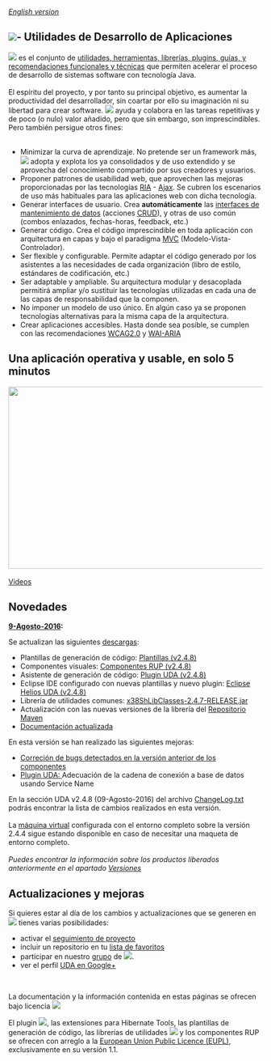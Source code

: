 _[English version](http://translate.google.es/translate?sl=es&tl=en&js=n&prev=_t&hl=es&ie=UTF-8&u=https%3A%2F%2Fgithub.com%2Fsergisu%2Fcac%2Fwiki)_

<h2><a id="user-content----utilidades-de-desarrollo-de-aplicaciones" class="anchor" href="#---utilidades-de-desarrollo-de-aplicaciones" aria-hidden="true"><span class="octicon octicon-link"></span></a><a href="https://uda-ejie.github.io/images/imgwikis/uda-mini-micro.png" target="_blank"><img src="https://uda-ejie.github.io/images/imgwikis/uda-mini-micro.png" style="max-width:100%;"></a>- Utilidades de Desarrollo de Aplicaciones</h2>

<p><a href="https://uda-ejie.github.io/images/imgwikis/uda-mini-micro2.png" target="_blank"><img src="https://uda-ejie.github.io/images/imgwikis/uda-mini-micro2.png" style="max-width:100%;"></a> es el conjunto de <a href="https://github.com/UDA-EJIE/uda-ejie.github.io/wiki/Componentes">utilidades, herramientas, librerías, plugins, guías, y recomendaciones funcionales y técnicas</a> que permiten acelerar el proceso de desarrollo de sistemas software con tecnología Java.<br>
<br>
El espíritu del proyecto, y por tanto su principal objetivo, es aumentar la productividad del desarrollador, sin coartar por ello su imaginación ni su libertad para crear software. <a href="https://uda-ejie.github.io/images/imgwikis/uda-mini-micro2.png" target="_blank"><img src="https://uda-ejie.github.io/images/imgwikis/uda-mini-micro2.png" style="max-width:100%;"></a> ayuda y colabora en las tareas repetitivas y de poco (o nulo) valor añadido, pero que sin embargo, son imprescindibles. Pero también persigue otros fines:<br>
<br></p>

<ul>
<li>Minimizar la curva de aprendizaje. No pretende ser un framework más, <a href="https://uda-ejie.github.io/images/imgwikis/uda-mini-micro2.png" target="_blank"><img src="https://uda-ejie.github.io/images/imgwikis/uda-mini-micro2.png" style="max-width:100%;"></a> adopta y explota los ya consolidados y de uso extendido y se aprovecha del conocimiento compartido por sus creadores y usuarios.</li>
<li>Proponer patrones de usabilidad web, que aprovechen las mejoras proporcionadas por las tecnologías <a href="https://es.wikipedia.org/wiki/Rich_Internet_Application" target="_blank">RIA</a> - <a href="https://es.wikipedia.org/wiki/AJAX" target="_blank">Ajax</a>. Se cubren los escenarios de uso más habituales para las aplicaciones web con dicha tecnología.</li>
<li>Generar  interfaces  de usuario. Crea <b>automáticamente</b> las <a href="https://github.com/UDA-EJIE/uda-ejie.github.io/wiki/Patrones#14._Mantenimiento_con_formulario">interfaces de mantenimiento de datos</a> (acciones <a href="https://es.wikipedia.org/wiki/CRUD" target="_blank">CRUD</a>), y otras de uso común (combos enlazados, fechas-horas, feedback, etc.)</li>
<li>Generar código. Crea el código imprescindible en toda aplicación con arquitectura en capas y bajo el paradigma <a href="https://es.wikipedia.org/wiki/Modelo%E2%80%93vista%E2%80%93controlador" target="_blank">MVC</a> (Modelo-Vista-Controlador).</li>
<li>Ser flexible y configurable. Permite adaptar el código generado por los asistentes a las necesidades de cada organización (libro de estilo, estándares de codificación, etc.)</li>
<li>Ser adaptable y ampliable. Su arquitectura modular y desacoplada permitirá ampliar y/o sustituir las tecnologías utilizadas en cada una de las capas de responsabilidad que la componen.</li>
<li>No imponer un modelo de uso único. En algún caso ya se proponen tecnologías alternativas para la misma capa de la arquitectura.</li>
<li>Crear aplicaciones accesibles. Hasta donde sea posible, se cumplen con las recomendaciones <a href="http://www.w3.org/TR/WCAG20/" target="_blank">WCAG2.0</a> y <a href="http://www.w3.org/TR/wai-aria/" target="_blank">WAI-ARIA</a></li>
</ul>


<h2>Una aplicación operativa y usable, en solo 5 minutos</h2>

<a href='http://www.youtube.com/watch?feature=player_embedded&v=5T7VHQeNyuk' target='_blank'><img src='http://img.youtube.com/vi/5T7VHQeNyuk/0.jpg' width='640' height=360 /></a><br>
<br>
<a href="https://github.com/UDA-EJIE/uda-ejie.github.io/wiki/Videos">Videos</a>

<h2>Novedades</h2>
<b><a href='https://github.com/UDA-EJIE/uda-ejie.github.io/wiki/Actualizar'>9-Agosto-2016</a>:</b>
<p>
Se actualizan las siguientes <a href='https://drive.google.com/folderview?id=0B2jWuJHnBpz_VFVLU2ZoREQ2Q1E&usp=sharing#list' target='_blank'>descargas</a>:<br>
<ul>
<li>Plantillas de generación de código: <a href='https://docs.google.com/uc?authuser=0&id=0B2jWuJHnBpz_dWZjak5UYmRpUk0&export=download'>Plantillas (v2.4.8)</a></li>
<li>Componentes visuales: <a href='https://docs.google.com/uc?authuser=0&id=0B2jWuJHnBpz_OWZrTnZUMnIySGc&export=download'>Componentes RUP (v2.4.8)</a></li>
<li>Asistente de generación de código: <a href='https://docs.google.com/uc?authuser=0&id=0B2jWuJHnBpz_YkEyZUlEb1dvRnM&export=download'>Plugin UDA (v2.4.8)</a></li>
<li>Eclipse IDE configurado con nuevas plantillas y nuevo plugin: <a href='https://docs.google.com/uc?authuser=0&id=0B2jWuJHnBpz_OXlHMFJwb2ROU28&export=download'>Eclipse Helios UDA (v2.4.8)</a></li>
<li>Librería de utilidades comunes: <a href='https://docs.google.com/uc?authuser=0&id=0B2jWuJHnBpz_dUxGLXhXWTdhUlE&export=download'>x38ShLibClasses-2.4.7-RELEASE.jar</a></li>
<li>Actualización con las nuevas versiones de la librería del <a href='https://docs.google.com/uc?authuser=0&id=0B2jWuJHnBpz_dzVPQWp1YWl1ZDQ&export=download'>Repositorio Maven</a></li>
<li><a href='https://docs.google.com/uc?authuser=0&id=0B2jWuJHnBpz_VGowMkNWa1NyeEU&export=download'>Documentación actualizada</a></li>
</ul>

En esta versión se han realizado las siguientes mejoras:<br>
<ul>
<li><a href='https://github.com/UDA-EJIE/udaRUP/issues?q=milestone%3Av2.4.8+label%3Abug' target='_blank'>Correción de bugs detectados en la versión anterior de los componentes</a></li>
<li><a href='https://github.com/UDA-EJIE/udaPlugin/issues?q=milestone%3Av2.4.8' target='_blank'>Plugin UDA: </a>Adecuación de la cadena de conexión a base de datos usando Service Name</li>
</ul>
En la sección UDA v2.4.8 (09-Agosto-2016) del archivo <a href='https://docs.google.com/uc?authuser=0&id=0B2jWuJHnBpz_TFMxZFVrMFJDQVk&export=download'>ChangeLog.txt</a> podrás encontrar la lista de cambios realizados en esta versión.<br>

<br>
La <a href='https://docs.google.com/uc?authuser=0&id=0B2jWuJHnBpz_TnhuN2k1bElmTFU&export=download'>máquina virtual</a> configurada con el entorno completo sobre la versión 2.4.4 sigue estando disponible en caso de necesitar una maqueta de entorno completo.<br>
<br>
<i>Puedes encontrar la información sobre los productos liberados anteriormente en el apartado <a href='https://github.com/UDA-EJIE/uda-ejie.github.io/wiki/Versiones' target='_blank'>Versiones</a></i>
<br>

<h2>Actualizaciones y mejoras</h2>

Si quieres estar al día de los cambios y actualizaciones que se generen en <img src='https://uda-ejie.github.io/images/imgwikis/uda-mini-micro2.png' /> tienes varias posibilidades:
<ul>
<li>activar el <a href="https://guides.github.com/activities/socialize/#watch-a-project" target="_blank">seguimiento de proyecto</a></li>
<li>incluir un repositorio en tu <a href="https://guides.github.com/activities/socialize/#explore" target="_blank">lista de favoritos</a></li>
<li>participar en nuestro <a href='http://groups.google.com/group/uda-ejie'>grupo</a> de <img src='https://uda-ejie.github.io/images/imgwikis/uda-mini-micro2.png' />.</li>
<li>ver el perfil <a href="https://plus.google.com/115407042298445383174" target="_blank">UDA en Google+</a>
</li>

</ul>
<br>


La documentación y la información contenida en estas páginas se ofrecen bajo licencia
<a href="http://creativecommons.org/licenses/by-nc-sa/3.0/"><img src="https://camo.githubusercontent.com/cc898278e77203243a0b63be665d38fa75dcf04a/687474703a2f2f692e6372656174697665636f6d6d6f6e732e6f72672f6c2f62792d6e632d73612f332e302f38387833312e706e67" data-canonical-src="http://i.creativecommons.org/l/by-nc-sa/3.0/88x31.png" style="max-width:100%;"></a> <a href="http://creativecommons.org/licenses/by-nc-sa/3.0/"> </a>

El plugin <a href="https://uda-ejie.github.io/images/imgwikis/uda-mini-micro2.png" target="_blank"><img src="https://uda-ejie.github.io/images/imgwikis/uda-mini-micro2.png" style="max-width:100%;"></a>, las extensiones para Hibernate Tools, las plantillas de generación de código, las librerías de utilidades <a href="https://uda-ejie.github.io/images/imgwikis/uda-mini-micro2.png" target="_blank"><img src="https://uda-ejie.github.io/images/imgwikis/uda-mini-micro2.png" style="max-width:100%;"></a> y los componentes RUP se ofrecen con arreglo a la
<a href="https://joinup.ec.europa.eu/community/eupl/og_page/european-union-public-licence-eupl-v11">European Union Public Licence (EUPL)</a>, exclusivamente en su versión 1.1.
